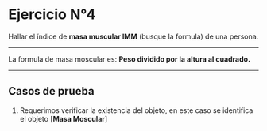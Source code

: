 # Ejercicio N°4

Hallar el índice de **masa muscular IMM** (busque la formula) de una persona.

---

La formula de masa moscular es: **Peso dividido por la altura al cuadrado.** 

---

## Casos de prueba

1. Requerimos verificar la existencia del objeto, en este caso se identifica el objeto [**Masa Moscular**]
